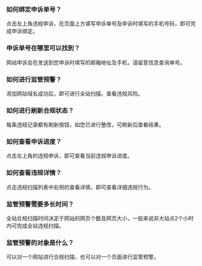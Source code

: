 ### 如何绑定申诉单号？
点击左上角违规申诉，在页面上方填写申诉单号及申诉时填写的手机号码，即可完成申诉绑定。

### 申诉单号在哪里可以找到？
网站申诉会在发送到您申诉时填写的邮箱地址及手机，请留意信息查询单号。

### 如何进行监管预警？
添加网站域名成功后，即可进行全站扫描，查看违规风险。


### 如何进行刷新合规状态？
每条违规记录都有刷新按钮，如您已进行整改，可刷新后查看结果。

### 如何查看申诉进度？
点击左上角的违规申诉，即可查看当前违规申诉进度。

### 如何查看违规详情？
点击违规扫描列表中右侧的查看详情，即可查看详细违规行为。

### 监管预警需要多长时间？
全站合规扫描时间决定于网站的网页个数及网页大小，一般来说非大站点2个小时内可完成全站违规扫描。

### 监管预警的对象是什么？
可以对一个网站进行合规扫描，也可以对一个页面进行监管预警。

